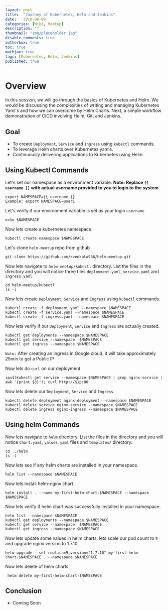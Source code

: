 ```yaml
---
layout: post
title:  "Journey of Kubernetes, Helm and Jenkins"
date:   2018-08-09
categories: [Wiki, Meetup]
description: ""
thumbnail: "img/placeholder.jpg"
disable_comments: true
authorbox: true
toc: true
mathjax: true
tags: [Kubernetes, Helm, Jenkins]
published: true
---
```


# Overview

In this session, we will go through the basics of Kubernetes and Helm. We would be discussing the complexities of writing and managing Kubernetes Yaml's and how we can overcome by Helm Charts. Next, a simple workflow demonstration of  CICD involving Helm, Git, and Jenkins.

## Goal

- To create `Deployment`, `Service` and `Ingress` using `kubectl` commands.
- To leverage Helm charts over Kubernetes yamls.
- Continuously delivering applications to Kubernetes using Helm.

## Using Kubectl Commands

Let's set our namespace as a environment variable. **Note: Replace `{{ username }}` with actual username provided to you to login to the system**

    export NAMESPACE={{ username }}
    Example: export NAMESPACE=user1

Let's verify if our environment variable is set as your login `username`

    echo $NAMESPACE

Now lets create a kubernetes namespace.

    kubectl create namespace $NAMESPACE

Let's clone `helm-meetup` repo from github

	git clone https://github.com/kvenkata986/helm-meetup.git

Now lets navigate to `helm-meetup/kubectl` directory. List the files in the directory and you will notice three files `deployment.yaml`, `service.yaml` and `ingress.yaml`

    cd helm-meetup/kubectl
    ls -l

Now lets create `Deployment`, `Service` and `Ingress` using `kubectl` commands.

    kubectl create -f deployment.yaml --namespace $NAMESPACE
    kubectl create -f service.yaml --namespace $NAMESPACE
    kubectl create -f ingress.yaml --namespace $NAMESPACE

Now lets verify if our `Deployment`, `Service` and `Ingress` are actually created.

    kubectl get deployments --namespace $NAMESPACE
    kubectl get service --namespace  $NAMESPACE
    kubectl get ingress --namespace $NAMESPACE

`Note:` After creating an ingress in Google cloud, it will take approximately 25min to get a Public IP

Now lets do `curl` on our deployment

    ip=$(kubectl get service --namespace $NAMESPACE | grep nginx-service | awk '{print $3}'); curl http://$ip:80

Now lets delete our `Deployment`, `Service` and `Ingress`.

    kubectl delete deployment nginx-deployment --namespace $NAMESPACE
    kubectl delete service nginx-service --namespace $NAMESPACE
    kubectl delete ingress nginx-ingress --namespace $NAMESPACE

## Using helm Commands

Now lets navigate to `helm` directory. List the files in the directory and you will notice `Chart.yaml`, `values.yaml` files and `templates/` directory.

    cd ../helm
    ls -l

Now lets see if any helm charts are installed in your namespace.

    helm list --namespace $NAMESPACE

Now lets install helm-nginx chart.

    helm install . --name my-first-helm-chart-$NAMESPACE --namespace $NAMESPACE

Now lets verify if helm chart was successfully installed in your namespace.

    helm list --namespace $NAMESPACE
    kubectl get deployments --namespace $NAMESPACE
    kubectl get service --namespace  $NAMESPACE
    kubectl get ingress --namespace $NAMESPACE

Now lets update some values in helm charts. lets scale our pod count to `9` and upgrade nginx version to 1.7.10

    helm upgrade --set replica=9,version="1.7.10" my-first-helm-chart-$NAMESPACE . --namespace $NAMESPACE

Now lets delete of helm charts

     helm delete my-first-helm-chart-$NAMESPACE

## Conclusion

- Coming Soon




